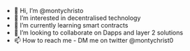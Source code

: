 - 👋 Hi, I’m @montychristo
- 👀 I’m interested in decentralised technology
- 🌱 I’m currently learning smart contracts
- 💞️ I’m looking to collaborate on Dapps and layer 2 solutions
- 📫 How to reach me - DM me on twitter @montychrist0

<!---
montychristo/montychristo is a ✨ special ✨ repository because its `README.md` (this file) appears on your GitHub profile.
You can click the Preview link to take a look at your changes.
--->
